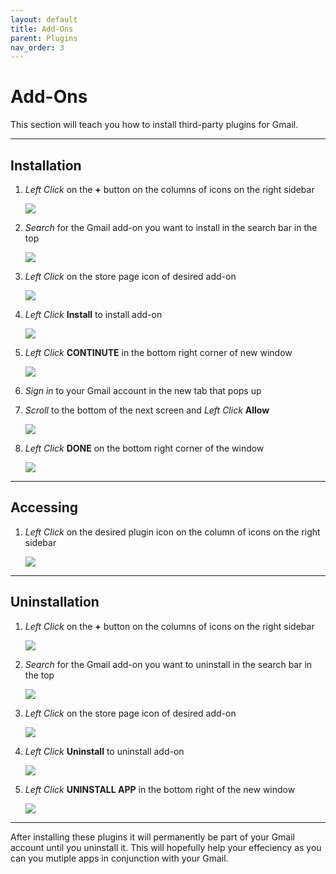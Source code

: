 ```yaml
---
layout: default
title: Add-Ons
parent: Plugins
nav_order: 3
---
```


# Add-Ons

This section will teach you how to install third-party plugins for Gmail.

---

## Installation

1. *Left Click* on the **+** button on the columns of icons on the right sidebar

    <img src = "https://github.com/Joonior-Programmer/Gmail_Docs/blob/master/assets/images/addAddOn.png?raw=true">

2. *Search* for the Gmail add-on you want to install in the search bar in the top

    <img src = "https://github.com/Joonior-Programmer/Gmail_Docs/blob/master/assets/images/searchAddOn.png?raw=true">

3. *Left Click* on the store page icon of desired add-on

    <img src = "https://github.com/Joonior-Programmer/Gmail_Docs/blob/master/assets/images/storeAddOn.png?raw=true">

4. *Left Click* **Install** to install add-on

    <img src = "https://github.com/Joonior-Programmer/Gmail_Docs/blob/master/assets/images/installAddOn.png?raw=true">

5. *Left Click* **CONTINUTE** in the bottom right corner of new window

    <img src = "https://github.com/Joonior-Programmer/Gmail_Docs/blob/master/assets/images/confirmAddOn.png?raw=true">

6. *Sign in* to your Gmail account in the new tab that pops up

7. *Scroll* to the bottom of the next screen and *Left Click* **Allow**

    <img src = "https://github.com/Joonior-Programmer/Gmail_Docs/blob/master/assets/images/allowAddOn.png?raw=true">

8. *Left Click* **DONE** on the bottom right corner of the window

    <img src = "https://github.com/Joonior-Programmer/Gmail_Docs/blob/master/assets/images/doneAddOn.png?raw=true">

---

## Accessing

1. *Left Click* on the desired plugin icon on the column of icons on the right sidebar

    <img src = "https://github.com/Joonior-Programmer/Gmail_Docs/blob/master/assets/images/accessAddOn.png?raw=true">

---

## Uninstallation

1. *Left Click* on the **+** button on the columns of icons on the right sidebar

    <img src = "https://github.com/Joonior-Programmer/Gmail_Docs/blob/master/assets/images/addAddOn.png?raw=true">

2. *Search* for the Gmail add-on you want to uninstall in the search bar in the top

    <img src = "https://github.com/Joonior-Programmer/Gmail_Docs/blob/master/assets/images/searchAddOn.png?raw=true">

3. *Left Click* on the store page icon of desired add-on

    <img src = "https://github.com/Joonior-Programmer/Gmail_Docs/blob/master/assets/images/storeInstalledAddOn.png?raw=true">

4. *Left Click* **Uninstall** to uninstall add-on

    <img src = "https://github.com/Joonior-Programmer/Gmail_Docs/blob/master/assets/images/uninstallAddOn.png?raw=true">

5. *Left Click* **UNINSTALL APP** in the bottom right of the new window

    <img src = "https://github.com/Joonior-Programmer/Gmail_Docs/blob/master/assets/images/uninstallAppAddOn.png?raw=true">

---

After installing these plugins it will permanently be part of your Gmail account until you uninstall it. This will hopefully help your effeciency as you can you mutiple apps in conjunction with your Gmail.
